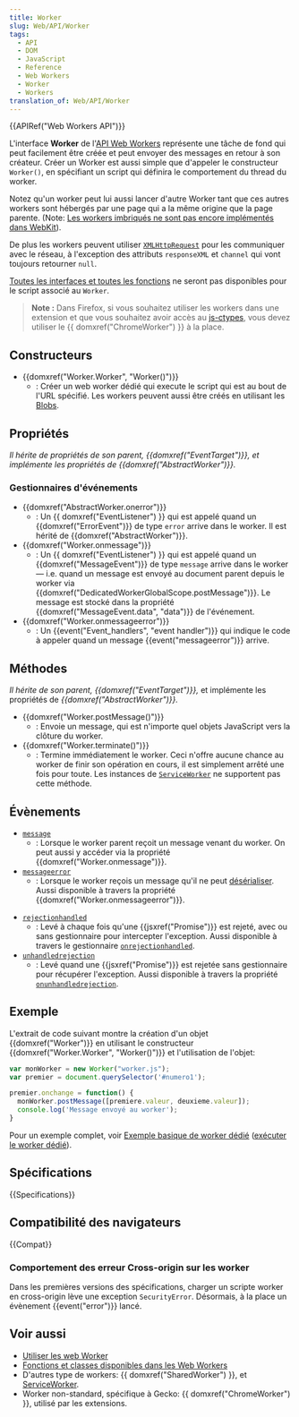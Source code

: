 ```yaml
---
title: Worker
slug: Web/API/Worker
tags:
  - API
  - DOM
  - JavaScript
  - Reference
  - Web Workers
  - Worker
  - Workers
translation_of: Web/API/Worker
---
```


{{APIRef("Web Workers API")}}

L'interface **Worker** de l'[API Web Workers](/fr/docs/Web/API/Web_Workers_API) représente une tâche de fond qui peut facilement être créée et peut envoyer des messages en retour à son créateur. Créer un Worker est aussi simple que d'appeler le constructeur `Worker()`, en spécifiant un script qui définira le comportement du thread du worker.

Notez qu'un worker peut lui aussi lancer d'autre Worker tant que ces autres workers sont hébergés par une page qui a la même origine que la page parente. (Note: [Les workers imbriqués ne sont pas encore implémentés dans WebKit](https://bugs.webkit.org/show_bug.cgi?id=22723)).

De plus les workers peuvent utiliser [`XMLHttpRequest`](/en/DOM/XMLHttpRequest) pour les communiquer avec le réseau, à l'exception des attributs `responseXML` et `channel` qui vont toujours retourner `null`.

[Toutes les interfaces et toutes les fonctions](/fr/docs/Web/API/Web_Workers_API/Functions_and_classes_available_to_workers) ne seront pas disponibles pour le script associé au `Worker`.

> **Note :** Dans Firefox, si vous souhaitez utiliser les workers dans une extension et que vous souhaitez avoir accès au [js-ctypes](/en/js-ctypes), vous devez utiliser le {{ domxref("ChromeWorker") }} à la place.

## Constructeurs

- {{domxref("Worker.Worker", "Worker()")}}
  - : Créer un web worker dédié qui execute le script qui est au bout de l'URL spécifié. Les workers peuvent aussi être créés en utilisant les [Blobs](/fr/docs/Web/API/Blob).

## Propriétés

_Il hérite de propriétés de son parent, {{domxref("EventTarget")}}, et implémente les propriétés de {{domxref("AbstractWorker")}}._

### Gestionnaires d'événements

- {{domxref("AbstractWorker.onerror")}}
  - : Un {{ domxref("EventListener") }} qui est appelé quand un {{domxref("ErrorEvent")}} de type `error` arrive dans le worker. Il est hérité de {{domxref("AbstractWorker")}}.
- {{domxref("Worker.onmessage")}}
  - : Un {{ domxref("EventListener") }} qui est appelé quand un {{domxref("MessageEvent")}} de type `message` arrive dans le worker — i.e. quand un message est envoyé au document parent depuis le worker via {{domxref("DedicatedWorkerGlobalScope.postMessage")}}. Le message est stocké dans la propriété {{domxref("MessageEvent.data", "data")}} de l'événement.
- {{domxref("Worker.onmessageerror")}}
  - : Un {{event("Event_handlers", "event handler")}} qui indique le code à appeler quand un message {{event("messageerror")}} arrive.

<!---->

## Méthodes

_Il hérite de son parent,_ _{{domxref("EventTarget")}},_ et implémente les propriétés de _{{domxref("AbstractWorker")}}._

- {{domxref("Worker.postMessage()")}}
  - : Envoie un message, qui est n'importe quel objets JavaScript vers la clôture du worker.
- {{domxref("Worker.terminate()")}}
  - : Termine immédiatement le worker. Ceci n'offre aucune chance au worker de finir son opération en cours, il est simplement arrêté une fois pour toute. Les instances de [`ServiceWorker`](/fr/docs/Web/API/ServiceWorker) ne supportent pas cette méthode.

## Évènements

- [`message`](/fr/docs/Web/API/Worker/message_event)
  - : Lorsque le worker parent reçoit un message venant du worker. On peut aussi y accéder via la propriété {{domxref("Worker.onmessage")}}.
- [`messageerror`](/fr/docs/Web/API/Worker/messageerror_event)
  - : Lorsque le worker reçois un message qu'il ne peut [désérialiser](/fr/docs/Web/API/Web_Workers_API/Structured_clone_algorithm). Aussi disponible à travers la propriété {{domxref("Worker.onmessageerror")}}.

<!---->

- [`rejectionhandled`](/fr/docs/Web/API/Window/rejectionhandled_event)
  - : Levé à chaque fois qu'une {{jsxref("Promise")}} est rejeté, avec ou sans gestionnaire pour intercepter l'exception. Aussi disponible à travers le gestionnaire [`onrejectionhandled`](/fr/docs/Web/API/WindowEventHandlers/onrejectionhandled).
- [`unhandledrejection`](/fr/docs/Web/API/Window/unhandledrejection_event)
  - : Levé quand une {{jsxref("Promise")}} est rejetée sans gestionnaire pour récupérer l'exception. Aussi disponible à travers la propriété [`onunhandledrejection`](/fr/docs/Web/API/WindowEventHandlers/onunhandledrejection).

## Exemple

L'extrait de code suivant montre la création d'un objet {{domxref("Worker")}} en utilisant le constructeur {{domxref("Worker.Worker", "Worker()")}} et l'utilisation de l'objet:

```js
var monWorker = new Worker("worker.js");
var premier = document.querySelector('#numero1');

premier.onchange = function() {
  monWorker.postMessage([premiere.valeur, deuxieme.valeur]);
  console.log('Message envoyé au worker');
}
```

Pour un exemple complet, voir [Exemple basique de worker dédié](https://github.com/mdn/simple-web-worker) ([exécuter le worker dédié](http://mdn.github.io/simple-web-worker/)).

## Spécifications

{{Specifications}}

## Compatibilité des navigateurs

{{Compat}}

### Comportement des erreur Cross-origin sur les worker

Dans les premières versions des spécifications, charger un scripte worker en cross-origin lève une exception `SecurityError`. Désormais, à la place un évènement {{event("error")}} lancé.

## Voir aussi

- [Utiliser les web Worker](/fr/docs/Web/API/Web_Workers_API/Utilisation_des_web_workers)
- [Fonctions et classes disponibles dans les Web Workers](/fr/docs/Web/API/Worker/Functions_and_classes_available_to_workers)
- D'autres type de workers: {{ domxref("SharedWorker") }}, et [ServiceWorker](/fr/docs/Web/API/ServiceWorker_API).
- Worker non-standard, spécifique à Gecko: {{ domxref("ChromeWorker") }}, utilisé par les extensions.
